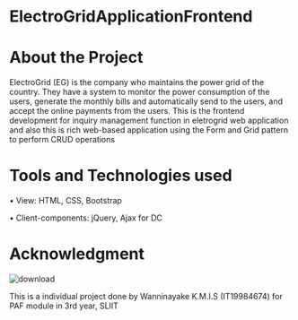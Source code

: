 # ElectroGridApplicationFrontend
# About the Project
ElectroGrid (EG) is the company who maintains the power grid of the country. They have a system to 
monitor the power consumption of the users, generate the monthly bills and automatically send to the 
users, and accept the online payments from the users.
This is the frontend development for inquiry management function in eletrogrid web application and also this is rich web-based application using the Form and Grid pattern to perform CRUD operations 

# Tools and Technologies used
• View: HTML, CSS, Bootstrap 

• Client-components: jQuery, Ajax for DC
# Acknowledgment


![download](https://user-images.githubusercontent.com/81189012/168448712-7defc49d-db0d-4187-9859-76dd190e031c.png)

This is a individual project done by Wanninayake K.M.I.S (IT19984674) for PAF module in 3rd year, SLIIT
